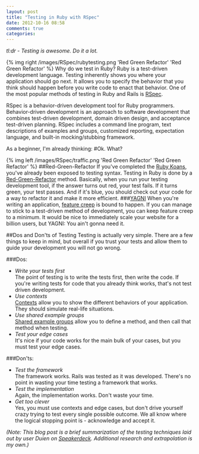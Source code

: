 ```yaml
---
layout: post
title: "Testing in Ruby with RSpec"
date: 2012-10-16 08:58
comments: true
categories: 
---
```

_tl:dr - Testing is awesome. Do it a lot._

{% img right /images/RSpec/rubytesting.png 'Red Green Refactor' 'Red Green Refactor' %}
Why do we test in Ruby? Ruby is a test-driven development language.  Testing inherently shows you where your application should go next. It allows you to specify the behavior that you think should happen before you write code to enact that behavior.  One of the most popular methods of testing in Ruby and Rails is [RSpec](http://rspec.info/). 

RSpec is a behavior-driven development tool for Ruby programmers. Behavior-driven development is an approach to software development that combines test-driven development, domain driven design, and acceptance test-driven planning. RSpec includes a command line program, text descriptions of examples and groups, customized reporting, expectation language, and built-in mocking/stubbing framework.

As a beginner, I'm already thinking:
#Ok. What?

{% img left /images/RSpec/traffic.png 'Red Green Refactor' 'Red Green Refactor' %}
##Red-Green-Refactor
If you've completed the [Ruby Koans](http://cjbrock.github.com/blog/2012/10/10/5-easy-steps-to-getting-started-with-ruby-koans/), you've already been exposed to testing syntax.  Testing in Ruby is done by a [Red-Green-Refactor](http://redgreenrefactor.eu/) method. Basically, when you run your testing development tool, if the answer turns out red, your test fails. If it turns green, your test passes. And if it's blue, you should check out your code for a way to refactor it and make it more efficient.
###[YAGNI](http://en.wikipedia.org/wiki/You_ain't_gonna_need_it)
When you're writing an application, [feature creep](http://searchcio.techtarget.com/definition/feature-creep) is bound to happen. If you can manage to stick to a test-driven method of development, you can keep feature creep to a minimum. It would be nice to immediately scale your website for a billion users, but YAGNI: You ain't gonna need it. 

##Dos and Don'ts of Testing
Testing is actually very simple.  There are a few things to keep in mind, but overall if you trust your tests and allow them to guide your development you will not go wrong.

###Dos:
- *Write your tests first*  
The point of testing is to write the tests first, then write the code.  If you're writing tests for code that you already think works, that's not test driven development.
- *Use contexts*  
[Contexts](http://net.tutsplus.com/tutorials/ruby/ruby-for-newbies-testing-with-rspec/) allow you to show the different behaviors of your application. They should simulate real-life situations. 
- *Use shared example groups*  
[Shared example groups](http://blog.davidchelimsky.net/2010/11/07/specifying-mixins-with-shared-example-groups-in-rspec-2/) allow you to define a method, and then call that method when testing. 
- *Test your edge cases*  
It's nice if your code works for the main bulk of your cases, but you must test your edge cases. 

###Don'ts:
- *Test the framework*  
The framework works. Rails was tested as it was developed. There's no point in wasting your time testing a framework that works. 
- *Test the implementation*  
Again, the implementation works. Don't waste your time.
- *Get too clever*  
Yes, you must use contexts and edge cases, but don't drive yourself crazy trying to test every single possible outcome. We all know where the logical stopping point is - acknowledge and accept it.


_(Note: This blog post is a brief summarization of the testing techniques laid out by user Duien on [Speakerdeck](https://speakerdeck.com/u/duien/p/testing-ruby). Additional research and extrapolation is my own.)_

